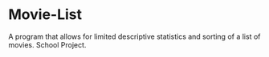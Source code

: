 # Movie-List
A program that allows for limited descriptive statistics and sorting of a list of movies. School Project.
